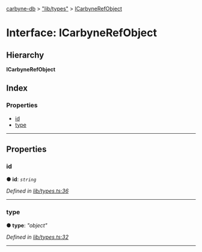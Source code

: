 [carbyne-db](../README.md) > ["lib/types"](../modules/_lib_types_.md) > [ICarbyneRefObject](../interfaces/_lib_types_.icarbynerefobject.md)

# Interface: ICarbyneRefObject

## Hierarchy

**ICarbyneRefObject**

## Index

### Properties

* [id](_lib_types_.icarbynerefobject.md#id)
* [type](_lib_types_.icarbynerefobject.md#type)

---

## Properties

<a id="id"></a>

###  id

**● id**: *`string`*

*Defined in [lib/types.ts:36](https://github.com/allotropelabs/carbyne/blob/e902363/lib/types.ts#L36)*

___
<a id="type"></a>

###  type

**● type**: *"object"*

*Defined in [lib/types.ts:32](https://github.com/allotropelabs/carbyne/blob/e902363/lib/types.ts#L32)*

___

